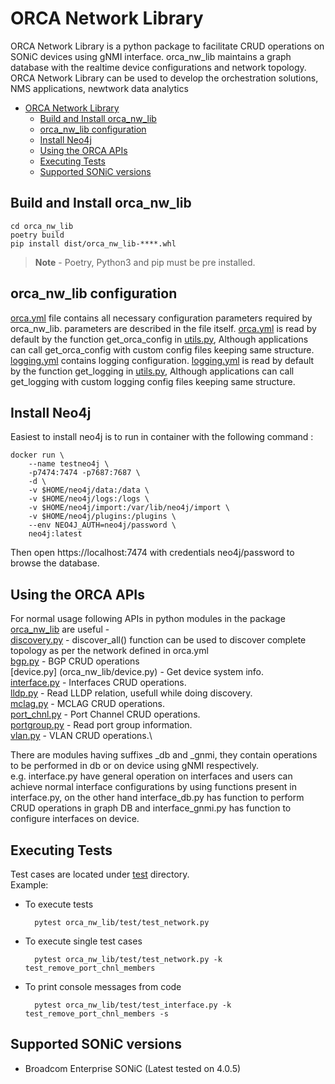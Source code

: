 # ORCA Network Library
ORCA Network Library is a python package to facilitate CRUD operations on SONiC devices using gNMI interface. orca_nw_lib maintains a graph database with the realtime device configurations and network topology.
ORCA Network Library can be used to develop the orchestration solutions, NMS applications,  newtwork data analytics  
- [ORCA Network Library](#orca-network-library)
  - [Build and Install orca\_nw\_lib](#build-and-install-orca_nw_lib)
  - [orca\_nw\_lib configuration](#orca_nw_lib-configuration)
  - [Install Neo4j](#install-neo4j)
  - [Using the ORCA APIs](#using-the-orca-apis)
  - [Executing Tests](#executing-tests)
  - [Supported SONiC versions](#supported-sonic-versions)

## Build and Install orca_nw_lib 

    cd orca_nw_lib
    poetry build
    pip install dist/orca_nw_lib-****.whl

>**Note** - Poetry, Python3 and pip must be pre installed.


## orca_nw_lib configuration
[orca.yml](orca_nw_lib/orca.yml) file contains all necessary configuration parameters required by orca_nw_lib. parameters are described in the file itself. [orca.yml](orca_nw_lib/orca.yml) is read by default by the function get_orca_config in [utils.py](orca_nw_lib/utils.py), Although applications can call get_orca_config with custom config files keeping same structure. \
[logging.yml](orca_nw_lib/logging.yml) contains logging configuration. [logging.yml](orca_nw_lib/logging.yml) is read by default by the function get_logging in [utils.py](orca_nw_lib/utils.py), Although applications can call get_logging with custom logging config files keeping same structure.


## Install Neo4j
Easiest to install neo4j is to run in container with the following command :
        
    docker run \
        --name testneo4j \
        -p7474:7474 -p7687:7687 \
        -d \
        -v $HOME/neo4j/data:/data \
        -v $HOME/neo4j/logs:/logs \
        -v $HOME/neo4j/import:/var/lib/neo4j/import \
        -v $HOME/neo4j/plugins:/plugins \
        --env NEO4J_AUTH=neo4j/password \
        neo4j:latest
Then open https://localhost:7474 with credentials neo4j/password to browse the database.


## Using the ORCA APIs
For normal usage following APIs in python modules in the package [orca_nw_lib](orca_nw_lib) are useful -\
[discovery.py](orca_nw_lib/discovery.py) - discover_all() function can be used to discover complete topology as per the network defined in orca.yml\
[bgp.py](orca_nw_lib/bgp.py) - BGP CRUD operations\
[device.py] (orca_nw_lib/device.py) - Get device system info.\
[interface.py](orca_nw_lib/interface.py) - Interfaces CRUD operations.\
[lldp.py](orca_nw_lib/lldp.py) - Read LLDP relation, usefull while doing discovery.\
[mclag.py](orca_nw_lib/mclag.py) - MCLAG CRUD operations.\
[port_chnl.py](orca_nw_lib/port_chnl.py) - Port Channel CRUD operations.\
[portgroup.py](orca_nw_lib/portgroup.py) - Read port group information.\
[vlan.py](orca_nw_lib/vlan.py) - VLAN CRUD operations.\

There are modules having suffixes _db and _gnmi, they contain operations to be performed in db or on device using gNMI respectively.\
e.g. interface.py have general operation on interfaces and users can achieve normal interface configurations by using functions present in interface.py, on the other hand interface_db.py has function to perform CRUD operations in graph DB and interface_gnmi.py has function to configure interfaces on device.

## Executing Tests
Test cases are located under [test](./orca_nw_lib/test) directory.\
Example:
- To execute tests
  
        pytest orca_nw_lib/test/test_network.py

- To execute single test cases 
  
        pytest orca_nw_lib/test/test_network.py -k test_remove_port_chnl_members

- To print console messages from code 
  
        pytest orca_nw_lib/test/test_interface.py -k test_remove_port_chnl_members -s

## Supported SONiC versions
- Broadcom Enterprise SONiC (Latest tested on 4.0.5)